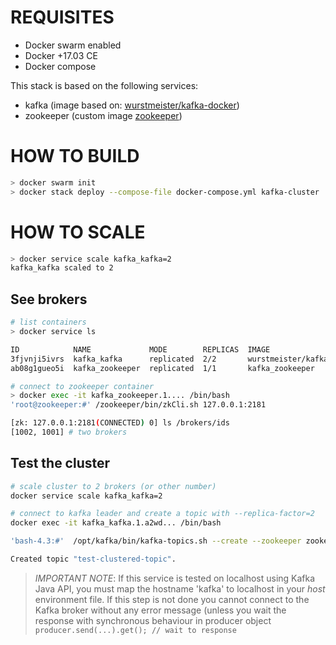 # REQUISITES

* Docker swarm enabled
* Docker +17.03 CE
* Docker compose

This stack is based on the following services:

* kafka (image based on: [wurstmeister/kafka-docker](https://github.com/wurstmeister/kafka-docker))
* zookeeper (custom image [zookeeper](https://github.com/sergioverde90/dockerfiles/tree/master/zookeeper)) 

# HOW TO BUILD

```bash
> docker swarm init
> docker stack deploy --compose-file docker-compose.yml kafka-cluster
```

# HOW TO SCALE
```bash
> docker service scale kafka_kafka=2
kafka_kafka scaled to 2
```

## See brokers
```bash
# list containers
> docker service ls

ID            NAME             MODE        REPLICAS  IMAGE
3fjvnji5ivrs  kafka_kafka      replicated  2/2       wurstmeister/kafka:latest
ab08g1gueo5i  kafka_zookeeper  replicated  1/1       kafka_zookeeper

# connect to zookeeper container
> docker exec -it kafka_zookeeper.1.... /bin/bash
'root@zookeeper:#' /zookeeper/bin/zkCli.sh 127.0.0.1:2181

[zk: 127.0.0.1:2181(CONNECTED) 0] ls /brokers/ids
[1002, 1001] # two brokers
```

## Test the cluster
```bash
# scale cluster to 2 brokers (or other number)
docker service scale kafka_kafka=2

# connect to kafka leader and create a topic with --replica-factor=2
docker exec -it kafka_kafka.1.a2wd... /bin/bash

'bash-4.3:#'  /opt/kafka/bin/kafka-topics.sh --create --zookeeper zookeeper:2181 --topic test-clustered-topic --partitions 2 --replication-factor 2

Created topic "test-clustered-topic".
```

> _IMPORTANT NOTE_: If this service is tested on localhost using Kafka Java API, you must map the hostname 'kafka' to localhost in your _host_ environment file. If this step is not done you cannot connect to the Kafka broker without any error message (unless you wait the response with synchronous behaviour in producer object ```producer.send(...).get(); // wait to response ```
